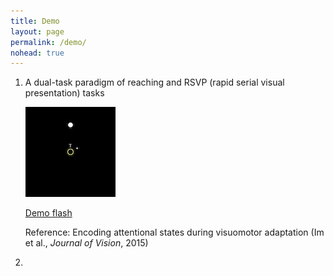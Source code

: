 ```yaml
---
title: Demo
layout: page
permalink: /demo/
nohead: true
---
```


1. A dual-task paradigm of reaching and RSVP (rapid serial visual presentation) tasks

   ![alt text](https://github.com/heeyeon-im/heeyeon-im.github.io/blob/master/images/Flash_logo.jpg)
   
   [Demo flash](../Flash.gif)
   
   Reference: Encoding attentional states during visuomotor adaptation (Im et al., _Journal of Vision_, 2015)

2. 




